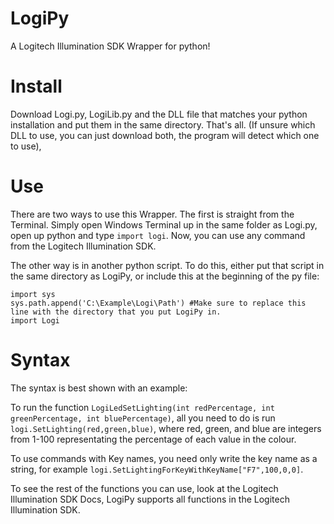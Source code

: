 # LogiPy
A Logitech Illumination SDK Wrapper for python!

# Install
Download Logi.py, LogiLib.py and the DLL file that matches your python installation and put them in the same directory. That's all. (If unsure which DLL to use, you can just download both, the program will detect which one to use),

# Use
There are two ways to use this Wrapper. The first is straight from the Terminal. Simply open Windows Terminal up in the same folder as Logi.py, open up python and type `import logi`. Now, you can use any command from the Logitech Illumination SDK.

The other way is in another python script. To do this, either put that script in the same directory as LogiPy, or include this at the beginning of the py file:
```
import sys
sys.path.append('C:\Example\Logi\Path') #Make sure to replace this line with the directory that you put LogiPy in.
import Logi
```

# Syntax
The syntax is best shown with an example:

To run the function `LogiLedSetLighting(int redPercentage, int greenPercentage, int bluePercentage)`, all you need to do is run `logi.SetLighting(red,green,blue)`, where red, green, and blue are integers from 1-100 representating the percentage of each value in the colour.

To use commands with Key names, you need only write the key name as a string, for example `logi.SetLightingForKeyWithKeyName["F7",100,0,0]`.

To see the rest of the functions you can use, look at the Logitech Illumination SDK Docs, LogiPy supports all functions in the Logitech Illumination SDK.

